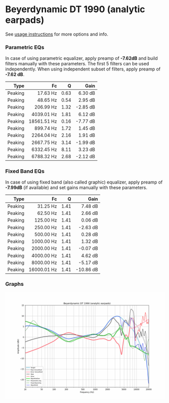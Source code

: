 # Beyerdynamic DT 1990 (analytic earpads)
See [usage instructions](https://github.com/jaakkopasanen/AutoEq#usage) for more options and info.

### Parametric EQs
In case of using parametric equalizer, apply preamp of **-7.62dB** and build filters manually
with these parameters. The first 5 filters can be used independently.
When using independent subset of filters, apply preamp of **-7.62 dB**.

| Type    | Fc          |    Q | Gain     |
|--------:|------------:|-----:|---------:|
| Peaking | 17.63 Hz    | 0.63 | 6.30 dB  |
| Peaking | 48.65 Hz    | 0.54 | 2.95 dB  |
| Peaking | 206.99 Hz   | 1.32 | -2.85 dB |
| Peaking | 4039.01 Hz  | 1.81 | 6.12 dB  |
| Peaking | 18561.51 Hz | 0.16 | -7.77 dB |
| Peaking | 899.74 Hz   | 1.72 | 1.45 dB  |
| Peaking | 2264.04 Hz  | 2.16 | 1.91 dB  |
| Peaking | 2667.75 Hz  | 3.14 | -1.99 dB |
| Peaking | 6332.45 Hz  | 8.11 | 3.23 dB  |
| Peaking | 6788.32 Hz  | 2.68 | -2.12 dB |

### Fixed Band EQs
In case of using fixed band (also called graphic) equalizer, apply preamp of **-7.99dB**
(if available) and set gains manually with these parameters.

| Type    | Fc          |    Q | Gain      |
|--------:|------------:|-----:|----------:|
| Peaking | 31.25 Hz    | 1.41 | 7.48 dB   |
| Peaking | 62.50 Hz    | 1.41 | 2.66 dB   |
| Peaking | 125.00 Hz   | 1.41 | 0.06 dB   |
| Peaking | 250.00 Hz   | 1.41 | -2.63 dB  |
| Peaking | 500.00 Hz   | 1.41 | 0.28 dB   |
| Peaking | 1000.00 Hz  | 1.41 | 1.32 dB   |
| Peaking | 2000.00 Hz  | 1.41 | -0.07 dB  |
| Peaking | 4000.00 Hz  | 1.41 | 4.62 dB   |
| Peaking | 8000.00 Hz  | 1.41 | -5.17 dB  |
| Peaking | 16000.01 Hz | 1.41 | -10.86 dB |

### Graphs
![](./Beyerdynamic%20DT%201990%20(analytic%20earpads).png)